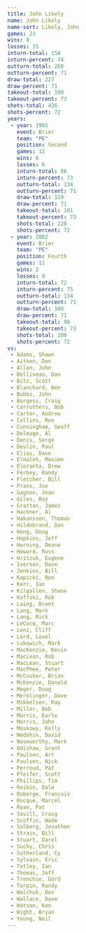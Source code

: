 ```yaml
---
title: John Likely
name: John Likely
name-sort: Likely, John
games: 23
wins: 8
losses: 15
inturn-total: 158
inturn-percent: 74
outturn-total: 268
outturn-percent: 71
draw-total: 227
draw-percent: 71
takeout-total: 199
takeout-percent: 73
shots-total: 426
shots-percent: 72
years:
 - year: 1985
   event: Brier
   team: "PE"
   position: Second
   games: 12
   wins: 6
   losses: 6
   inturn-total: 86
   inturn-percent: 73
   outturn-total: 134
   outturn-percent: 71
   draw-total: 119
   draw-percent: 71
   takeout-total: 101
   takeout-percent: 73
   shots-total: 220
   shots-percent: 72
 - year: 2002
   event: Brier
   team: "PE"
   position: Fourth
   games: 11
   wins: 2
   losses: 9
   inturn-total: 72
   inturn-percent: 75
   outturn-total: 134
   outturn-percent: 71
   draw-total: 108
   draw-percent: 71
   takeout-total: 98
   takeout-percent: 73
   shots-total: 206
   shots-percent: 72
vs:
 - Adams, Shawn
 - Aitken, Don
 - Allan, John
 - Belliveau, Dan
 - Bitz, Scott
 - Blanchard, Ben
 - Bubbs, John
 - Burgess, Craig
 - Carruthers, Bob
 - Carter, Andrew
 - Collins, Ron
 - Cunningham, Geoff
 - Delmage, Al
 - Denis, Serge
 - Devlin, Paul
 - Elias, Dave
 - Elmaleh, Maxime
 - Eloranta, Drew
 - Ferbey, Randy
 - Fletcher, Bill
 - Frans, Joe
 - Gagnon, Jean
 - Giles, Roy
 - Grattan, James
 - Hackner, Al
 - Hakansson, Thomas
 - Hildebrand, Dan
 - Hong, Doug
 - Hopkins, Jeff
 - Horning, Deane
 - Howard, Russ
 - Hritzuk, Eugene
 - Iverson, Dave
 - Jenkins, Bill
 - Kapicki, Ron
 - Kerr, Ian
 - Kilgallen, Shane
 - Koffski, Rob
 - Laing, Brent
 - Lang, Mark
 - Lang, Rick
 - LeCocq, Marc
 - Lenz, Cliff
 - Lord, Lovel
 - Lukowich, Mark
 - MacKenzie, Kevin
 - MacLean, Rob
 - MacLean, Stuart
 - MacPhee, Peter
 - McCusker, Brian
 - McKenzie, Donald
 - Meger, Doug
 - Merklinger, Dave
 - Mikkelsen, Ray
 - Miller, Bob
 - Morris, Earle
 - Morris, John
 - Moskowy, Kelly
 - Nedohin, David
 - Noseworthy, Mark
 - Odishaw, Grant
 - Paulsen, Art
 - Paulsen, Nick
 - Perroud, Pat
 - Pfeifer, Scott
 - Phillips, Tim
 - Reibin, Dale
 - Roberge, Francois
 - Rocque, Marcel
 - Ryan, Pat
 - Savill, Craig
 - Scoffin, Wade
 - Solberg, Jonathon
 - Strain, Bill
 - Stuart, Darol
 - Suchy, Chris
 - Sutherland, Cy
 - Sylvain, Eric
 - Tetley, Ian
 - Thomas, Jeff
 - Trenchie, Gord
 - Turpin, Randy
 - Walchuk, Don
 - Wallace, Dave
 - Watson, Ken
 - Wight, Bryan
 - Young, Neil
---
```

